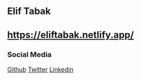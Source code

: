 ## Elif Tabak

## https://eliftabak.netlify.app/

### Social Media

[Github](https://github.com/eliftabak)
[Twitter](https://twitter.com/elifchorghay)
[Linkedin](https://www.linkedin.com/in/eliftabak/)
